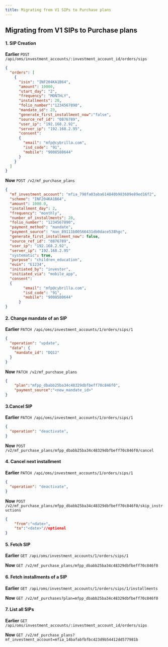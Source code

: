 ```yaml
---
title: Migrating from V1 SIPs to Purchase plans
---
```

## Migrating from V1 SIPs to Purchase plans


#### 1. SIP Creation
**Earlier**
`POST /api/oms/investment_accounts/:investment_account_id/orders/sips`
```json
{
  "orders": [
    {
      "isin": "INF204KA1B64",
      "amount": 10000,
      "start_day": "2",
      "frequency": "MONTHLY",
      "installments": 20,
      "folio_number":"1234567890",
      "mandate_id": 23,
      "generate_first_installment_now":"false",
      "source_ref_id": "0876789",
      "user_ip": "192.168.2.92",
      "server_ip": "192.168.2.95",
      "consent": 
      {
        "email": "mfp@cybrilla.com",
        "isd_code": "91",
        "mobile": "9008580644"
      }
    }
  ]
}
```
**Now**
`POST /v2/mf_purchase_plans`
```json
{
  "mf_investment_account": "mfia_798fa03aba614840b983609e89ed16f2",
  "scheme": "INF204KA1B64",
  "amount": 1000.0,
  "installment_day": 2,
  "frequency": "monthly",
  "number_of_installments": 20,
  "folio_number": "1234567890",
  "payment_method": "mandate",
  "payment_source": "man_89111b00566431db0dace538hgc",
  "generate_first_installment_now": false,
  "source_ref_id": "0876789",
  "user_ip": "192.168.2.92",
  "server_ip": "192.168.2.95"
  "systematic": true,
  "purpose": "children_education",
  "euin": "E1234",
  "initiated_by": "investor",
  "initiated_via": "mobile_app",
  "consent": 
  {
        "email": "mfp@cybrilla.com",
        "isd_code": "91",
        "mobile": "9008580644"
      }
}
```

#### 2. Change mandate of an SIP
**Earlier**
`PATCH /api/oms/investment_accounts/1/orders/sips/1`
```json
{
  "operation": "update",
  "data": {
    "mandate_id": "DQ12"
  }
}
```
**Now**
`PATCH /v2/mf_purchase_plans`
```json
{
	"plan":"mfpp_dbabb25ba34c48329dbfbeff70c846f0",
	"payment_source":"<new_mandate_id>"
}
```

#### 3.Cancel SIP
**Earlier**
`PATCH /api/oms/investment_accounts/1/orders/sips/1`
```json
{
  "operation": "deactivate",
}
```
**Now**
`POST /v2/mf_purchase_plans/mfpp_dbabb25ba34c48329dbfbeff70c846f0/cancel`

#### 4. Cancel next installment 
**Earlier**
`PATCH /api/oms/investment_accounts/1/orders/sips/1`
```json
{
  "operation": "deactivate",
}
```
**Now**
`POST /v2/mf_purchase_plans/mfpp_dbabb25ba34c48329dbfbeff70c846f0/skip_instructions`
```json
{
	"from":"<date>",
	"to":"<date>"//optional
}
```

#### 5. Fetch SIP
**Earlier**
`GET /api/oms/investment_accounts/1/orders/sips/1`

**Now**
`GET /v2/mf_purchase_plans/mfpp_dbabb25ba34c48329dbfbeff70c846f0`

#### 6. Fetch installments of a SIP
**Earlier**
`GET /api/oms/investment_accounts/1/orders/sips/1/installments`

**Now**
`GET /v2/mf_purchases?plan=mfpp_dbabb25ba34c48329dbfbeff70c846f0`

#### 7. List all SIPs
**Earlier**
`GET /api/oms/investment_accounts/:investment_account_id/orders/sips`

**Now**
`GET /v2/mf_purchase_plans?mf_investment_account=mfia_14bafabfbfbc423d9b54412dd577981b`





